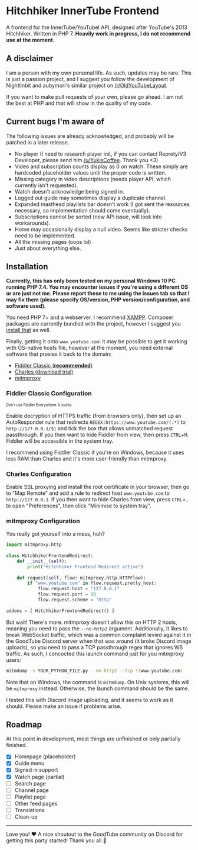 # Hitchhiker InnerTube Frontend

A frontend for the InnerTube/YouTubeI API, designed after YouTube's 2013 Hitchhiker. Written in PHP 7. **Heavily work in progress, I do not recommend use at the moment.**

## A disclaimer

I am a person with my own personal life. As such, updates may be rare. This is just a passion project, and I suggest you follow the development of Nightlinbit and aubymori's similar project on [/r/OldYouTubeLayout](https://old.reddit.com/r/oldyoutubelayout).

If you want to make pull requests of your own, please go ahead. I am not the best at PHP and that will show in the quality of my code.

## Current bugs I'm aware of

The following issues are already acknowledged, and probably will be patched in a later release.

- No player (I need to research player init, if you can contact Reprety/V3 Developer, please send him [/u/YukisCoffee](https://old.reddit.com/user/YukisCoffee). Thank you <3)
- Video and subscription counts display as 0 on watch. These simply are hardcoded placeholder values until the proper code is written.
- Missing category in video descriptions (needs player API, which currently isn't requested).
- Watch doesn't acknowledge being signed in.
- Logged out guide may sometimes display a duplicate channel.
- Expanded masthead playlists bar doesn't work (I got sent the resources necessary, so implementation should come eventually).
- Subscriptions cannot be sorted (new API issue, will look into workarounds).
- Home may occasionally display a null video. Seems like stricter checks need to be implemented.
- All the missing pages (oops lol)
- Just about everything else.

## Installation

**Currently, this has only been tested on my personal Windows 10 PC running PHP 7.4. You may encounter issues if you're using a different OS or are just not me. Please report these to me using the issues tab so that I may fix them (please specify OS/version, PHP version/configuration, and software used).**

You need PHP 7+ and a webserver. I recommend [XAMPP](https://www.apachefriends.org/download.html). Composer packages are currently bundled with the project, however I suggest you [install that](https://getcomposer.org/download/) as well.

Finally, getting it onto `www.youtube.com`: it may be possible to get it working with OS-native hosts file, however at the moment, you need external software that proxies it back to the domain:
- [Fiddler Classic (**recommended**)](https://www.telerik.com/download/fiddler/fiddler4)
- [Charles (download trial)](https://www.charlesproxy.com/download/)
- [mitmproxy](https://mitmproxy.org/)

### Fiddler Classic Configuration

<sub><sub>Don't use Fiddler Everywhere. It sucks.</sub></sub>

Enable decryption of HTTPS traffic (from browsers only), then set up an AutoResponder rule that redirects `REGEX:https://www.youtube.com/(.*)` to `http://127.0.0.1/$1` and tick the box that allows unmatched request passthrough. If you then want to hide Fiddler from view, then press `CTRL`+`M`. Fiddler will be accessible in the system tray.

I recommend using Fiddler Classic if you're on Windows, because it uses less RAM than Charles and it's more user-friendly than mitmproxy.

### Charles Configuration

Enable SSL proxying and install the root certificate in your browser, then go to "Map Remote" and add a rule to redirect host `www.youtube.com` to `http://127.0.0.1`. If you then want to hide Charles from view, press `CTRL`+`,` to open "Preferences", then click "Minimise to system tray".

### mitmproxy Configuration

You really got yourself into a mess, huh?
```py
import mitmproxy.http
        
class HitchhikerFrontendRedirect:
    def __init__(self):
        print("Hitchhiker Frontend Redirect active")
    
    def request(self, flow: mitmproxy.http.HTTPFlow):
        if "www.youtube.com" in flow.request.pretty_host:
            flow.request.host = "127.0.0.1"
            flow.request.port = 80
            flow.request.scheme = "http"
    
addons = [ HitchhikerFrontendRedirect() ]
```

But wait! There's more. mitmproxy doesn't allow this on HTTP 2 hosts, meaning you need to pass the `--no-http2` argument. Additionally, it likes to break WebSocket traffic, which was a common complaint levied against it in the GoodTube Discord server when that was around (it broke Discord image uploads), so you need to pass a TCP passthrough regex that ignores WS traffic. As such, I concocted this launch command just for you mitmproxy users:

```sh
mitmdump -s YOUR_PYTHON_FILE.py --no-http2 --tcp !(www.youtube.com)
```

Note that on Windows, the command is `mitmdump`. On Unix systems, this will be `mitmproxy` instead. Otherwise, the launch command should be the same.

I tested this with Discord image uploading, and it seems to work as it should. Please make an issue if problems arise.

## Roadmap

At this point in development, most things are unfinished or only partially finished.

- [x] Homepage (placeholder)
- [x] Guide menu
- [x] Signed in support
- [x] Watch page (partial)
- [ ] Search page
- [ ] Channel page
- [ ] Playlist page
- [ ] Other feed pages
- [ ] Translations
- [ ] Clean-up

---

Love you! ❤ A nice shoutout to the GoodTube community on Discord for getting this party started! Thank you all 🥰
